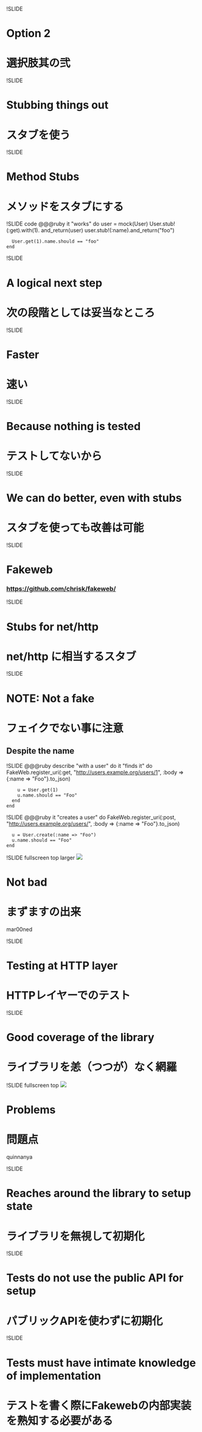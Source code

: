 !SLIDE
# Option 2
# 選択肢其の弐

!SLIDE
# Stubbing things out
# スタブを使う

!SLIDE
# Method Stubs
# メソッドをスタブにする

!SLIDE code
    @@@ruby
    it "works" do
      user = mock(User)
      User.stub!(:get).with(1).
          and_return(user)
      user.stub!(:name).and_return("foo")

      User.get(1).name.should == "foo"
    end

!SLIDE
# A logical next step
# 次の段階としては妥当なところ

!SLIDE
# Faster
# 速い

!SLIDE
# Because nothing is tested
# テストしてないから

!SLIDE
# We can do better, even with stubs
# スタブを使っても改善は可能

!SLIDE
# Fakeweb
### https://github.com/chrisk/fakeweb/

!SLIDE
# Stubs for net/http
# net/http に相当するスタブ

!SLIDE
# NOTE: Not a fake
# フェイクでない事に注意
## Despite the name

!SLIDE
    @@@ruby
    describe "with a user" do
      it "finds it" do
        FakeWeb.register_uri(:get, 
         "http://users.example.org/users/1",
         :body => {:name => "Foo"}.to_json)

        u = User.get(1)
        u.name.should == "Foo"
      end
    end

!SLIDE
    @@@ruby
    it "creates a user" do
      FakeWeb.register_uri(:post,
        "http://users.example.org/users/",
        :body => {:name => "Foo"}.to_json)

      u = User.create(:name => "Foo")
      u.name.should == "Foo"
    end

!SLIDE fullscreen top larger
![](thumbs_up.jpg)
# Not bad
# まずますの出来
<span class="flickr caption">mar00ned</span>

!SLIDE
# Testing at HTTP layer
# HTTPレイヤーでのテスト

!SLIDE
# Good coverage of the library
# ライブラリを恙（つつが）なく網羅

!SLIDE fullscreen top
![](thumbs_down.jpg)
# Problems
# 問題点
<span class="flickr caption">quinnanya</span>

!SLIDE
# Reaches around the library to setup state
# ライブラリを無視して初期化

!SLIDE
# Tests do not use the public API for setup
# パブリックAPIを使わずに初期化

!SLIDE
# Tests must have intimate knowledge of implementation
# テストを書く際にFakewebの内部実装を熟知する必要がある

